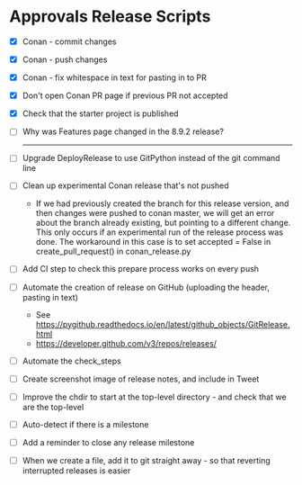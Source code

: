 # Approvals Release Scripts

* [x] Conan - commit changes

* [x] Conan - push changes

* [x] Conan - fix whitespace in text for pasting in to PR

* [x] Don't open Conan PR page if previous PR not accepted

* [x] Check that the starter project is published

* [ ] Why was Features page changed in the 8.9.2 release?

  -----

* [ ] Upgrade DeployRelease to use GitPython instead of the git command line

* [ ] Clean up experimental Conan release that's not pushed

  * If we had previously created the branch for this release version, and then
  changes were pushed to conan master, we will get an error about the
  branch already existing, but pointing to a different change.
  This only occurs if an experimental run of the release process was done.
  The workaround in this case is to set accepted = False in create_pull_request() in conan_release.py

* [ ] Add CI step to check this prepare process works on every push

* [ ] Automate the creation of release on GitHub (uploading the header, pasting in text)

  * See https://pygithub.readthedocs.io/en/latest/github_objects/GitRelease.html
  * https://developer.github.com/v3/repos/releases/

* [ ] Automate the check_steps

* [ ] Create screenshot image of release notes, and include in Tweet

* [ ] Improve the chdir to start at the top-level directory - and check that we are the top-level

* [ ] Auto-detect if there is a milestone

* [ ] Add a reminder to close any release milestone

* [ ] When we create a file, add it to git straight away - so that reverting interrupted releases is easier
